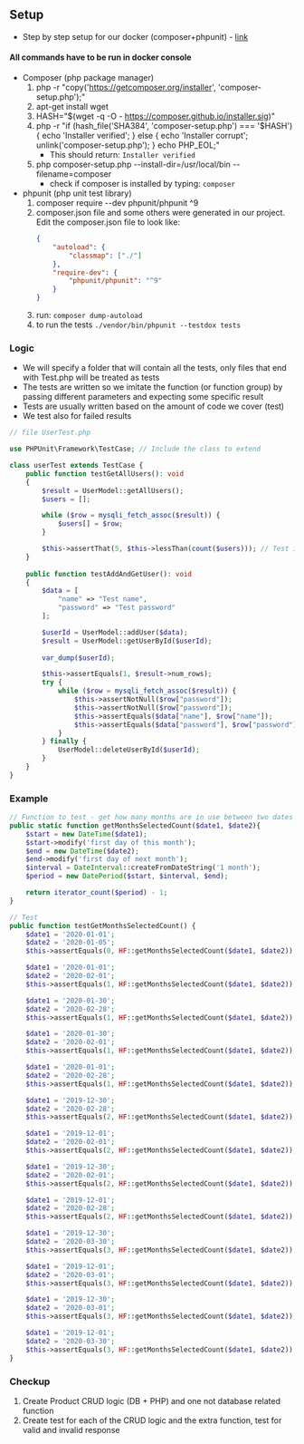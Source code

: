 ## Setup
* Step by step setup for our docker (composer+phpunit) - [link](https://linuxize.com/post/how-to-install-and-use-composer-on-ubuntu-18-04/)

#### All commands have to be run in docker console
* Composer (php package manager)
    1. php -r "copy('https://getcomposer.org/installer', 'composer-setup.php');"
    2. apt-get install wget
    2. HASH="$(wget -q -O - https://composer.github.io/installer.sig)"
    3. php -r "if (hash_file('SHA384', 'composer-setup.php') === '$HASH') { echo 'Installer verified'; } else { echo 'Installer corrupt'; unlink('composer-setup.php'); } echo PHP_EOL;"
        * This should return: `Installer verified`
    4. php composer-setup.php --install-dir=/usr/local/bin --filename=composer
        * check if composer is installed by typing: `composer`
* phpunit (php unit test library)
    1. composer require --dev phpunit/phpunit ^9
    2. composer.json file and some others were generated in our project. Edit the composer.json file to look like:
        ```JSON
        {
            "autoload": {
                "classmap": ["./"]
            },
            "require-dev": {
                "phpunit/phpunit": "^9"
            }
        }
        ```
    3. run: `composer dump-autoload`
    4. to run the tests `./vendor/bin/phpunit --testdox tests` 

### Logic
* We will specify a folder that will contain all the tests, only files that end with Test.php will be treated as tests
* The tests are written so we imitate the function (or function group) by passing different parameters and expecting some specific result
* Tests are usually written based on the amount of code we cover (test)
* We test also for failed results

```PHP
// file UserTest.php

use PHPUnit\Framework\TestCase; // Include the class to extend

class userTest extends TestCase {
    public function testGetAllUsers(): void
    {
        $result = UserModel::getAllUsers();
        $users = [];

        while ($row = mysqli_fetch_assoc($result)) {
            $users[] = $row;
        }

        $this->assertThat(5, $this->lessThan(count($users))); // Test if we have more than 5 users in the database
    }
    
    public function testAddAndGetUser(): void
    {
        $data = [
            "name" => "Test name",
            "password" => "Test password"
        ];

        $userId = UserModel::addUser($data);
        $result = UserModel::getUserById($userId);
        
        var_dump($userId);

        $this->assertEquals(1, $result->num_rows);
        try {
            while ($row = mysqli_fetch_assoc($result)) {
                $this->assertNotNull($row["password"]);
                $this->assertNotNull($row["password"]);
                $this->assertEquals($data["name"], $row["name"]);
                $this->assertEquals($data["password"], $row["password"]);
            }
        } finally {
            UserModel::deleteUserById($userId);
        }
    }
}
```
### Example
```PHP
// Function to test - get how many months are in use between two dates
public static function getMonthsSelectedCount($date1, $date2){
    $start = new DateTime($date1);
    $start->modify('first day of this month');
    $end = new DateTime($date2);
    $end->modify('first day of next month');
    $interval = DateInterval::createFromDateString('1 month');
    $period = new DatePeriod($start, $interval, $end);

    return iterator_count($period) - 1;
}

// Test
public function testGetMonthsSelectedCount() {
    $date1 = '2020-01-01';
    $date2 = '2020-01-05';
    $this->assertEquals(0, HF::getMonthsSelectedCount($date1, $date2));

    $date1 = '2020-01-01';
    $date2 = '2020-02-01';
    $this->assertEquals(1, HF::getMonthsSelectedCount($date1, $date2));

    $date1 = '2020-01-30';
    $date2 = '2020-02-28';
    $this->assertEquals(1, HF::getMonthsSelectedCount($date1, $date2));

    $date1 = '2020-01-30';
    $date2 = '2020-02-01';
    $this->assertEquals(1, HF::getMonthsSelectedCount($date1, $date2));

    $date1 = '2020-01-01';
    $date2 = '2020-02-28';
    $this->assertEquals(1, HF::getMonthsSelectedCount($date1, $date2));

    $date1 = '2019-12-30';
    $date2 = '2020-02-28';
    $this->assertEquals(2, HF::getMonthsSelectedCount($date1, $date2));

    $date1 = '2019-12-01';
    $date2 = '2020-02-01';
    $this->assertEquals(2, HF::getMonthsSelectedCount($date1, $date2));

    $date1 = '2019-12-30';
    $date2 = '2020-02-01';
    $this->assertEquals(2, HF::getMonthsSelectedCount($date1, $date2));

    $date1 = '2019-12-01';
    $date2 = '2020-02-28';
    $this->assertEquals(2, HF::getMonthsSelectedCount($date1, $date2));

    $date1 = '2019-12-30';
    $date2 = '2020-03-30';
    $this->assertEquals(3, HF::getMonthsSelectedCount($date1, $date2));

    $date1 = '2019-12-01';
    $date2 = '2020-03-01';
    $this->assertEquals(3, HF::getMonthsSelectedCount($date1, $date2));

    $date1 = '2019-12-30';
    $date2 = '2020-03-01';
    $this->assertEquals(3, HF::getMonthsSelectedCount($date1, $date2));

    $date1 = '2019-12-01';
    $date2 = '2020-03-30';
    $this->assertEquals(3, HF::getMonthsSelectedCount($date1, $date2));
}
```
### Checkup 
1. Create Product CRUD logic (DB + PHP) and one not database related function
2. Create test for each of the CRUD logic and the extra function, test for valid and invalid response